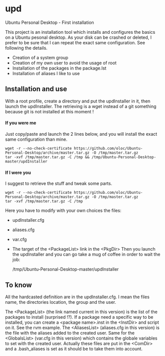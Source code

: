upd
===

Ubuntu Personal Desktop - First installation

This project is an installation tool which installs and configures the basics on a Ubuntu pesonal desktop. As your disk can be crashed or deleted, I prefer to be sure that I can repeat the exact same configuration. See following the details.
* Creation of a system group
* Creation of my own user to avoid the usage of root
* Installation of the packages in the package.lst
* Installation of aliases I like to use

## Installation and use
With a root profile, create a directory and put the updInstaller in it, then launch the updInstaller.
The retrieving is a wget instead of a git something because git is not installed at this moment !

#### If you were me
Just copy/paste and launch the 2 lines below, and you will install the exact same configuration than mine.

    wget -r --no-check-certificate https://github.com/oloc/Ubuntu-Personal-Desktop/archive/master.tar.gz -O /tmp/master.tar.gz 
    tar -xvf /tmp/master.tar.gz -C /tmp && /tmp/Ubuntu-Personal-Desktop-master/updInstaller

#### If I were you
I suggest to retrieve the stuff and tweak some parts.

    wget -r --no-check-certificate https://github.com/oloc/Ubuntu-Personal-Desktop/archive/master.tar.gz -O /tmp/master.tar.gz 
    tar -xvf /tmp/master.tar.gz -C /tmp

Here you have to modify with your own choices the files:
* updInstaller.cfg 
* aliases.cfg
* var.cfg
* The target of the \<PackageList\> link in the \<PkgDir\>
Then you launch the updInstaller and you can go take a mug of coffee in order to wait the job:

     /tmp/Ubuntu-Personal-Desktop-master/updInstaller

## To know
All the hardcasted definition are in the updInstaller.cfg. I mean the files name, the directories location, the group and the user.

The \<PackageList\> (the link named current in this version) is the list of the packages to install (surprised !?). If a package need a specific way to be installed, you can create a \<package name\>.inst in the \<InstDir\> and script on it. See the rvm example.
The \<AliasesList\> (aliases.cfg in this version) is the file with the aliases added to the created user. Same for the \<GlobalsList\> (var.cfg in this version) which contains the globale variables to set with the created user. Actually these files are put in the \<ComDir\> and a .bash_aliases is set as it should be to take them into account.




